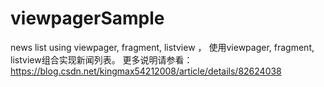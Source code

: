 # viewpagerSample
news list using viewpager, fragment, listview ， 使用viewpager, fragment, listview组合实现新闻列表。
更多说明请参看： https://blog.csdn.net/kingmax54212008/article/details/82624038

